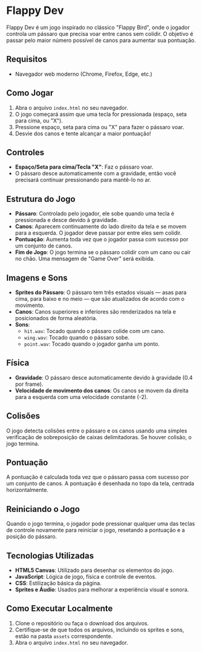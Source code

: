 # Flappy Dev

Flappy Dev é um jogo inspirado no clássico "Flappy Bird", onde o jogador controla um pássaro que precisa voar entre canos sem colidir. O objetivo é passar pelo maior número possível de canos para aumentar sua pontuação.

## Requisitos

- Navegador web moderno (Chrome, Firefox, Edge, etc.)

## Como Jogar

1. Abra o arquivo `index.html` no seu navegador.
2. O jogo começará assim que uma tecla for pressionada (espaço, seta para cima, ou "X").
3. Pressione espaço, seta para cima ou "X" para fazer o pássaro voar.
4. Desvie dos canos e tente alcançar a maior pontuação!

## Controles

- **Espaço/Seta para cima/Tecla "X"**: Faz o pássaro voar.
- O pássaro desce automaticamente com a gravidade, então você precisará continuar pressionando para mantê-lo no ar.

## Estrutura do Jogo

- **Pássaro**: Controlado pelo jogador, ele sobe quando uma tecla é pressionada e desce devido à gravidade.
- **Canos**: Aparecem continuamente do lado direito da tela e se movem para a esquerda. O jogador deve passar por entre eles sem colidir.
- **Pontuação**: Aumenta toda vez que o jogador passa com sucesso por um conjunto de canos.
- **Fim de Jogo**: O jogo termina se o pássaro colidir com um cano ou cair no chão. Uma mensagem de "Game Over" será exibida.

## Imagens e Sons

- **Sprites do Pássaro**: O pássaro tem três estados visuais — asas para cima, para baixo e no meio — que são atualizados de acordo com o movimento.
- **Canos**: Canos superiores e inferiores são renderizados na tela e posicionados de forma aleatória.
- **Sons**: 
  - `hit.wav`: Tocado quando o pássaro colide com um cano.
  - `wing.wav`: Tocado quando o pássaro sobe.
  - `point.wav`: Tocado quando o jogador ganha um ponto.

## Física

- **Gravidade**: O pássaro desce automaticamente devido à gravidade (0.4 por frame).
- **Velocidade de movimento dos canos**: Os canos se movem da direita para a esquerda com uma velocidade constante (-2).

## Colisões

O jogo detecta colisões entre o pássaro e os canos usando uma simples verificação de sobreposição de caixas delimitadoras. Se houver colisão, o jogo termina.

## Pontuação

A pontuação é calculada toda vez que o pássaro passa com sucesso por um conjunto de canos. A pontuação é desenhada no topo da tela, centrada horizontalmente.

## Reiniciando o Jogo

Quando o jogo termina, o jogador pode pressionar qualquer uma das teclas de controle novamente para reiniciar o jogo, resetando a pontuação e a posição do pássaro.

## Tecnologias Utilizadas

- **HTML5 Canvas**: Utilizado para desenhar os elementos do jogo.
- **JavaScript**: Lógica de jogo, física e controle de eventos.
- **CSS**: Estilização básica da página.
- **Sprites e Áudio**: Usados para melhorar a experiência visual e sonora.

## Como Executar Localmente

1. Clone o repositório ou faça o download dos arquivos.
2. Certifique-se de que todos os arquivos, incluindo os sprites e sons, estão na pasta `assets` correspondente.
3. Abra o arquivo `index.html` no seu navegador.


